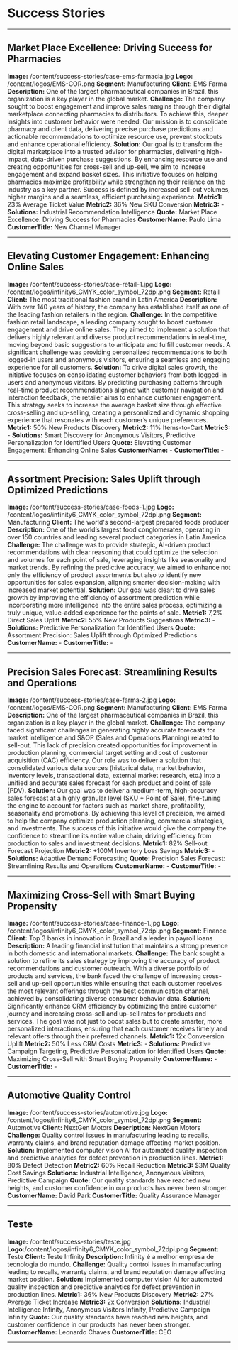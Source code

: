 # Success Stories

---

## Market Place Excellence: Driving Success for Pharmacies
**Image:** /content/success-stories/case-ems-farmacia.jpg
**Logo:** /content/logos/EMS-COR.png
**Segment:** Manufacturing
**Client:** EMS Farma
**Description:** One of the largest pharmaceutical companies in Brazil, this organization is a key player in the global market.
**Challenge:** The company sought to boost engagement and improve sales margins through their digital marketplace connecting pharmacies to distributors. To achieve this, deeper insights into customer behavior were needed.
Our mission is to consolidate pharmacy and client data, delivering precise purchase predictions and actionable recommendations to optimize resource use, prevent stockouts and enhance operational efficiency.
**Solution:** Our goal is to transform the digital marketplace into a trusted advisor for pharmacies, delivering high-impact, data-driven purchase suggestions. By enhancing resource use and creating opportunities for cross-sell and up-sell, we aim to increase engagement and expand basket sizes. This initiative focuses on helping pharmacies maximize profitability while strengthening their reliance on the industry as a key partner.
Success is defined by increased sell-out volumes, higher margins and a seamless, efficient purchasing experience.
**Metric1:** 23% Average Ticket Value
**Metric2:** 36% New SKU Conversion
**Metric3:** -
**Solutions:** Industrial Recommendation Intelligence
**Quote:** Market Place Excellence: Driving Success for Pharmacies
**CustomerName:** Paulo Lima
**CustomerTitle:** New Channel Manager

---

## Elevating Customer Engagement: Enhancing Online Sales
**Image:** /content/success-stories/case-retail-1.jpg
**Logo:** /content/logos/infinity6_CMYK_color_symbol_72dpi.png
**Segment:** Retail
**Client:** The most traditional fashion brand in Latin America
**Description:** With over 140 years of history, the company has established itself as one of the leading fashion retailers in the region.
**Challenge:** In the competitive fashion retail landscape, a leading company sought to boost customer engagement and drive online sales. They aimed to implement a solution that delivers highly relevant and diverse product recommendations in real-time, moving beyond basic suggestions to anticipate and fulfill customer needs.
A significant challenge was providing personalized recommendations to both logged-in users and anonymous visitors, ensuring a seamless and engaging experience for all customers.
**Solution:** To drive digital sales growth, the initiative focuses on consolidating customer behaviors from both logged-in users and anonymous visitors. By predicting purchasing patterns through real-time product recommendations aligned with customer navigation and interaction feedback, the retailer aims to enhance customer engagement.
This strategy seeks to increase the average basket size through effective cross-selling and up-selling, creating a personalized and dynamic shopping experience that resonates with each customer’s unique preferences.
**Metric1:** 50% New Products Discovery
**Metric2:** 11% Items-to-Cart
**Metric3:** -
**Solutions:** Smart Discovery for Anonymous Visitors, Predictive Personalization for Identified Users
**Quote:** Elevating Customer Engagement: Enhancing Online Sales
**CustomerName:** -
**CustomerTitle:** -

---

## Assortment Precision: Sales Uplift through Optimized Predictions
**Image:** /content/success-stories/case-foods-1.jpg
**Logo:** /content/logos/infinity6_CMYK_color_symbol_72dpi.png
**Segment:** Manufacturing 
**Client:** The world's second-largest prepared foods producer
**Description:** One of the world’s largest food conglomerates, operating in over 150 countries and leading several product categories in Latin America.
**Challenge:** The challenge was to provide strategic, AI-driven product recommendations with clear reasoning that could optimize the selection and volumes for each point of sale, leveraging insights like seasonality and market trends. By refining the predictive accuracy, we aimed to enhance not only the efficiency of product assortments but also to identify new opportunities for sales expansion, aligning smarter decision-making with increased market potential.
**Solution:** Our goal was clear: to drive sales growth by improving the efficiency of assortment prediction while incorporating more intelligence into the entire sales process, optimizing a truly unique, value-added experience for the points of sale.
**Metric1:** 7,2% Direct Sales Uplift
**Metric2:** 55% New Products Suggestions
**Metric3:** -
**Solutions:** Predictive Personalization for Identified Users
**Quote:** Assortment Precision: Sales Uplift through Optimized Predictions
**CustomerName:** -
**CustomerTitle:** -

---

## Precision Sales Forecast: Streamlining Results and Operations
**Image:** /content/success-stories/case-farma-2.jpg
**Logo:** /content/logos/EMS-COR.png
**Segment:** Manufacturing
**Client:** EMS Farma
**Description:** One of the largest pharmaceutical companies in Brazil, this organization is a key player in the global market.
**Challenge:** The company faced significant challenges in generating highly accurate forecasts for market intelligence and S&OP (Sales and Operations Planning) related to sell-out. This lack of precision created opportunities for improvement in production planning, commercial target setting and cost of customer acquisition (CAC) efficiency.
Our role was to deliver a solution that consolidated various data sources (historical data, market behavior, inventory levels, transactional data, external market research, etc.) into a unified and accurate sales forecast for each product and point of sale (PDV).
**Solution:** Our goal was to deliver a medium-term, high-accuracy sales forecast at a highly granular level (SKU + Point of Sale), fine-tuning the engine to account for factors such as market share, profitability, seasonality and promotions.
By achieving this level of precision, we aimed to help the company optimize production planning, commercial strategies, and investments. The success of this initiative would give the company the confidence to streamline its entire value chain, driving efficiency from production to sales and investment decisions.
**Metric1:** 82% Sell-out Forecast Projection
**Metric2:** +100M Inventory Loss Savings
**Metric3:** -
**Solutions:** Adaptive Demand Forecasting
**Quote:** Precision Sales Forecast: Streamlining Results and Operations
**CustomerName:** -
**CustomerTitle:** -

---

## Maximizing Cross-Sell with Smart Buying Propensity
**Image:** /content/success-stories/case-finance-1.jpg
**Logo:** /content/logos/infinity6_CMYK_color_symbol_72dpi.png
**Segment:** Finance
**Client:** Top 3 banks in innovation in Brazil and a leader in payroll loans
**Description:** A leading financial institution that maintains a strong presence in both domestic and international markets.
**Challenge:** The bank sought a solution to refine its sales strategy by improving the accuracy of product recommendations and customer outreach.
With a diverse portfolio of products and services, the bank faced the challenge of increasing cross-sell and up-sell opportunities while ensuring that each customer receives the most relevant offerings through the best communication channel, achieved by consolidating diverse consumer behavior data.
**Solution:** Significantly enhance CRM efficiency by optimizing the entire customer journey and increasing cross-sell and up-sell rates for products and services.
The goal was not just to boost sales but to create smarter, more personalized interactions, ensuring that each customer receives timely and relevant offers through their preferred channels.
**Metric1:** 12x Conveersion Uplift
**Metric2:** 50% Less CRM Costs
**Metric3:** -
**Solutions:** Predictive Campaign Targeting, Predictive Personalization for Identified Users
**Quote:** Maximizing Cross-Sell with Smart Buying Propensity
**CustomerName:** -
**CustomerTitle:** -

---

## Automotive Quality Control
**Image:** /content/success-stories/automotive.jpg
**Logo:** /content/logos/infinity6_CMYK_color_symbol_72dpi.png
**Segment:** Automotive
**Client:** NextGen Motors
**Description:** NextGen Motors
**Challenge:** Quality control issues in manufacturing leading to recalls, warranty claims, and brand reputation damage affecting market position.
**Solution:** Implemented computer vision AI for automated quality inspection and predictive analytics for defect prevention in production lines.
**Metric1:** 80% Defect Detection
**Metric2:** 60% Recall Reduction
**Metric3:** $3M Quality Cost Savings
**Solutions:** Industrial Intelligence, Anonymous Visitors, Predictive Campaign
**Quote:** Our quality standards have reached new heights, and customer confidence in our products has never been stronger.
**CustomerName:** David Park
**CustomerTitle:** Quality Assurance Manager

---

## Teste
**Image:** /content/success-stories/teste.jpg
**Logo:**/content/logos/infinity6_CMYK_color_symbol_72dpi.png
**Segment:** Teste
**Client:** Teste Infinity
**Description:** Infinity é a melhor empresa de tecnologia do mundo.
**Challenge:** Quality control issues in manufacturing leading to recalls, warranty claims, and brand reputation damage affecting market position.
**Solution:** Implemented computer vision AI for automated quality inspection and predictive analytics for defect prevention in production lines.
**Metric1:** 36% New Products Discovery
**Metric2:** 27% Average Ticket Increase
**Metric3:** 2x Conversion
**Solutions:** Industrial Intelligence Infinity, Anonymous Visitors Infinity, Predictive Campaign Infinity
**Quote:** Our quality standards have reached new heights, and customer confidence in our products has never been stronger.
**CustomerName:** Leonardo Chaves
**CustomerTitle:** CEO

---
